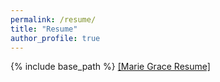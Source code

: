 ```yaml
---
permalink: /resume/
title: "Resume"
author_profile: true
---
```

{% include base_path %}
[\[Marie Grace Resume\]](/files/resume.pdf)